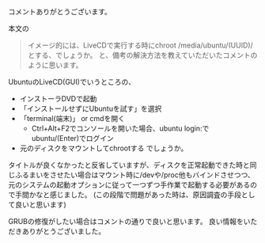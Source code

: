 コメントありがとうございます。

本文の
> イメージ的には、LiveCDで実行する時にchroot /media/ubuntu/(UUID)/とする、でしょうか。
と、備考の解決方法を教えていただいたコメントのように思います。

UbuntuのLiveCD(GUI)でいうところの、
- インストーラDVDで起動
- 「インストールせずにUbuntuを試す」を選択
- 「terminal(端末)」 or cmdを開く
  - Ctrl+Alt+F2でコンソールを開いた場合、ubuntu login:で ubuntu/(Enter)でログイン
- 元のディスクをマウントしてchrootする
でしょうか。

タイトルが良くなかったと反省していますが、ディスクを正常起動できた時と同じふるまいをさせたい場合はマウント時に/devや/proc他もバインドさせつつ、元のシステムの起動オプションに従って一つずつ手作業で起動する必要があるので手間かなと感じました。
(この段階で問題があった時は、原因調査の手段として良いと思います)

GRUBの修復がしたい場合はコメントの通りで良いと思います。
良い情報をいただきありがとうございました。
